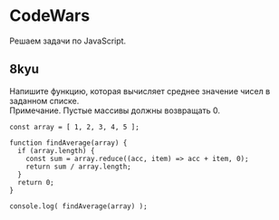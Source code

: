 # CodeWars
Решаем задачи по JavaScript.

## 8kyu
Напишите функцию, которая вычисляет среднее значение чисел в заданном списке.  
Примечание. Пустые массивы должны возвращать 0.

    const array = [ 1, 2, 3, 4, 5 ];

    function findAverage(array) {
      if (array.length) {
        const sum = array.reduce((acc, item) => acc + item, 0);
        return sum / array.length;
      }
      return 0;
    }

    console.log( findAverage(array) );
